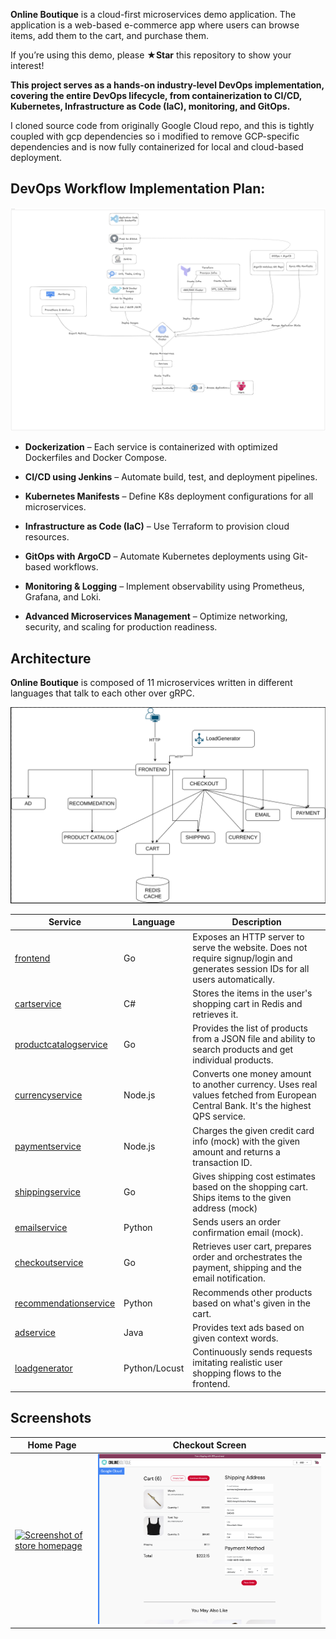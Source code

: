 <!-- <p align="center">
<img src="/src/frontend/static/icons/Hipster_HeroLogoMaroon.svg" width="300" alt="Online Boutique" />
</p> -->


**Online Boutique** is a cloud-first microservices demo application.  The application is a
web-based e-commerce app where users can browse items, add them to the cart, and purchase them.


If you’re using this demo, please **★Star** this repository to show your interest!


**This project serves as a hands-on industry-level DevOps implementation, covering the entire DevOps lifecycle, from containerization to CI/CD, Kubernetes, Infrastructure as Code (IaC), monitoring, and GitOps.**

I cloned source code from originally Google Cloud repo, and this is tightly coupled with gcp dependencies so i modified to remove GCP-specific dependencies and is now fully containerized for local and cloud-based deployment.

## DevOps Workflow Implementation Plan:

![DevOps Workflow](/docs/img/Arch_micro.png)

* **Dockerization** – Each service is containerized with optimized Dockerfiles and Docker Compose.

* **CI/CD using Jenkins** – Automate build, test, and deployment pipelines.

* **Kubernetes Manifests** – Define K8s deployment configurations for all microservices.

* **Infrastructure as Code (IaC)** – Use Terraform to provision cloud resources.

* **GitOps with ArgoCD** – Automate Kubernetes deployments using Git-based workflows.

* **Monitoring & Logging** – Implement observability using Prometheus, Grafana, and Loki.

* **Advanced Microservices Management** – Optimize networking, security, and scaling for production readiness.

## Architecture

**Online Boutique** is composed of 11 microservices written in different
languages that talk to each other over gRPC.

![Architecture of microservices](/docs/img/Struc-Micro.png)


| Service                                              | Language      | Description                                                                                                                       |
| ---------------------------------------------------- | ------------- | --------------------------------------------------------------------------------------------------------------------------------- |
| [frontend](/src/frontend)                           | Go            | Exposes an HTTP server to serve the website. Does not require signup/login and generates session IDs for all users automatically. |
| [cartservice](/src/cartservice)                     | C#            | Stores the items in the user's shopping cart in Redis and retrieves it.                                                           |
| [productcatalogservice](/src/productcatalogservice) | Go            | Provides the list of products from a JSON file and ability to search products and get individual products.                        |
| [currencyservice](/src/currencyservice)             | Node.js       | Converts one money amount to another currency. Uses real values fetched from European Central Bank. It's the highest QPS service. |
| [paymentservice](/src/paymentservice)               | Node.js       | Charges the given credit card info (mock) with the given amount and returns a transaction ID.                                     |
| [shippingservice](/src/shippingservice)             | Go            | Gives shipping cost estimates based on the shopping cart. Ships items to the given address (mock)                                 |
| [emailservice](/src/emailservice)                   | Python        | Sends users an order confirmation email (mock).                                                                                   |
| [checkoutservice](/src/checkoutservice)             | Go            | Retrieves user cart, prepares order and orchestrates the payment, shipping and the email notification.                            |
| [recommendationservice](/src/recommendationservice) | Python        | Recommends other products based on what's given in the cart.                                                                      |
| [adservice](/src/adservice)                         | Java          | Provides text ads based on given context words.                                                                                   |
| [loadgenerator](/src/loadgenerator)                 | Python/Locust | Continuously sends requests imitating realistic user shopping flows to the frontend.                                              |

## Screenshots

| Home Page                                                                                                         | Checkout Screen                                                                                                    |
| ----------------------------------------------------------------------------------------------------------------- | ------------------------------------------------------------------------------------------------------------------ |
| [![Screenshot of store homepage](/docs/img/online-boutique-frontend-1.png)](/docs/img/online-boutique-frontend-1.png) | [![Screenshot of checkout screen](/docs/img/online-boutique-frontend-2.png)](/docs/img/online-boutique-frontend-2.png) |

